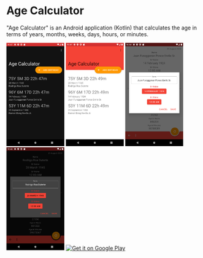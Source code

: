# Age Calculator
"Age Calculator" is an Android application (Kotlin) that calculates the age in terms of years, months, weeks, days, hours, or minutes.<br/>

<img src="/screenshot/agecalculator_1.png" alt="Dark Mode Home Screen" width="30%"/>
<img src="/screenshot/agecalculator_2.png" alt="Light Mode Home Screen" width="30%"/>
<img src="/screenshot/agecalculator_3.png" alt="Light Mode Edit Item Dialog" width="30%"/>
<img src="/screenshot/agecalculator_4.png" alt="Dark Mode Edit Item Dialog" width="30%"/>

<a href="https://play.google.com/store/apps/details?id=com.lowbottgames.agecalculator" target="_blank">
<img src="https://play.google.com/intl/en_us/badges/static/images/badges/en_badge_web_generic.png" alt="Get it on Google Play" height="80"/></a>